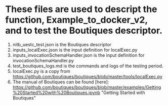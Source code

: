 # These files are used to descript the function, Example_to_docker_v2, and to test the Boutiques descriptor.
 1. nitb_uestc_test.json is the Boutiques descriptor
 2. inputs_localExec.json is the input definition for localExec.py
 3. inputs_invocationSchemaHandler.json is the input definition for invocationSchemaHandler.py
 4. test_boutiques_logs.md is the commands and logs of the testing period.
 5. localExec.py is a copy from https://github.com/boutiques/boutiques/blob/master/tools/localExec.py
 6. The manual of Boutiques can be found [here]: https://github.com/boutiques/boutiques/blob/master/examples/Getting%20Started%20with%20Boutiques.ipynb "Getting Started with Boutiques"

